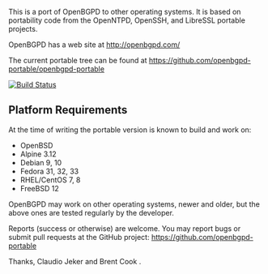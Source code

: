 This is a port of OpenBGPD to other operating systems. It is based on
portability code from the OpenNTPD, OpenSSH, and LibreSSL portable projects.

OpenBGPD has a web site at http://openbgpd.com/

The current portable tree can be found at
https://github.com/openbgpd-portable/openbgpd-portable

[![Build Status](https://travis-ci.org/openbgpd-portable/openbgpd-portable.svg?branch=master)](https://travis-ci.org/openbgpd-portable/openbgpd-portable)

Platform Requirements
---------------------

At the time of writing the portable version is known to build and work on:

 - OpenBSD
 - Alpine 3.12
 - Debian 9, 10
 - Fedora 31, 32, 33
 - RHEL/CentOS 7, 8
 - FreeBSD 12

OpenBGPD may work on other operating systems, newer and older, but the above
ones are tested regularly by the developer.

Reports (success or otherwise) are welcome. You may report bugs or submit pull
requests at the GitHub project: https://github.com/openbgpd-portable

Thanks,
  Claudio Jeker <claudio at openbsd.org> and
  Brent Cook <bcook at openbsd.org>.
